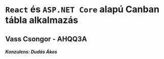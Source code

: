 <!DOCTYPE html><html><head><meta charset="utf-8"><title>docs.md</title><style></style></head><body id="preview">
<h1 class="code-line" data-line-start=0 data-line-end=1><a id="React_s_ASPNET_Core_alap_Canban_tbla_alkalmazs_0"></a><code>React</code> és <code>ASP.NET Core</code> alapú Canban tábla alkalmazás</h1>
<h2 class="code-line" data-line-start=1 data-line-end=2><a id="Vass_Csongor__AHQQ3A_1"></a>Vass Csongor - AHQQ3A</h2>
<h5 class="code-line" data-line-start=2 data-line-end=3><a id="Konzulens_Duds_kos_2"></a>Konzulens: Dudás Ákos</h5>
</body></html>
